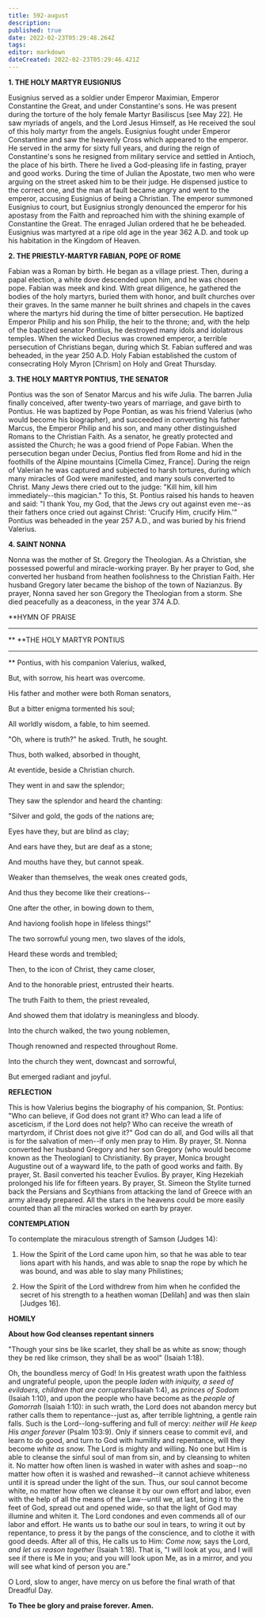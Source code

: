 ```yaml
---
title: 592-august
description: 
published: true
date: 2022-02-23T05:29:48.264Z
tags: 
editor: markdown
dateCreated: 2022-02-23T05:29:46.421Z
---
```



**1. THE HOLY MARTYR EUSIGNIUS**

Eusignius served as a soldier under Emperor Maximian, Emperor Constantine the Great, and under Constantine's sons. He was present during the torture of the holy female Martyr Basiliscus [see May 22]. He saw myriads of angels, and the Lord Jesus Himself, as He received the soul of this holy martyr from the angels. Eusignius fought under Emperor Constantine and saw the heavenly Cross which appeared to the emperor. He served in the army for sixty full years, and during the reign of Constantine's sons he resigned from military service and settled in Antioch, the place of his birth. There he lived a God-pleasing life in fasting, prayer and good works. During the time of Julian the Apostate, two men who were arguing on the street asked him to be their judge. He dispensed justice to the correct one, and the man at fault became angry and went to the emperor, accusing Eusignius of being a Christian. The emperor summoned Eusignius to court, but Eusignius strongly denounced the emperor for his apostasy from the Faith and reproached him with the shining example of Constantine the Great. The enraged Julian ordered that he be beheaded. Eusignius was martyred at a ripe old age in the year 362 A.D. and took up his habitation in the Kingdom of Heaven.

**2. THE PRIESTLY-MARTYR FABIAN, POPE OF ROME**

Fabian was a Roman by birth. He began as a village priest. Then, during a papal election, a white dove descended upon him, and he was chosen pope. Fabian was meek and kind. With great diligence, he gathered the bodies of the holy martyrs, buried them with honor, and built churches over their graves. In the same manner he built shrines and chapels in the caves where the martyrs hid during the time of bitter persecution. He baptized Emperor Philip and his son Philip, the heir to the throne; and, with the help of the baptized senator Pontius, he destroyed many idols and idolatrous temples. When the wicked Decius was crowned emperor, a terrible persecution of Christians began, during which St. Fabian suffered and was beheaded, in the year 250 A.D. Holy Fabian established the custom of consecrating Holy Myron [Chrism] on Holy and Great Thursday.

**3. THE HOLY MARTYR PONTIUS, THE SENATOR**

Pontius was the son of Senator Marcus and his wife Julia. The barren Julia finally conceived, after twenty-two years of marriage, and gave birth to Pontius. He was baptized by Pope Pontian, as was his friend Valerius (who would become his biographer), and succeeded in converting his father Marcus, the Emperor Philip and his son, and many other distinguished Romans to the Christian Faith. As a senator, he greatly protected and assisted the Church; he was a good friend of Pope Fabian. When the persecution began under Decius, Pontius fled from Rome and hid in the foothills of the Alpine mountains [Cimella Cimez, France]. During the reign of Valerian he was captured and subjected to harsh tortures, during which many miracles of God were manifested, and many souls converted to Christ. Many Jews there cried out to the judge: "Kill him, kill him immediately--this magician." To this, St. Pontius raised his hands to heaven and said: "I thank You, my God, that the Jews cry out against even me--as their fathers once cried out against Christ: 'Crucify Him, crucify Him.'" Pontius was beheaded in the year 257 A.D., and was buried by his friend Valerius.

**4. SAINT NONNA**

Nonna was the mother of St. Gregory the Theologian. As a Christian, she possessed powerful and miracle-working prayer. By her prayer to God, she converted her husband from heathen foolishness to the Christian Faith. Her husband Gregory later became the bishop of the town of Nazianzus. By prayer, Nonna saved her son Gregory the Theologian from a storm. She died peacefully as a deaconess, in the year 374 A.D.


**HYMN OF PRAISE
**** 
**
**THE HOLY MARTYR PONTIUS
**** 
**
Pontius, with his companion Valerius, walked,
 

But, with sorrow, his heart was overcome.
 

His father and mother were both Roman senators,
 

But a bitter enigma tormented his soul;
 

All worldly wisdom, a fable, to him seemed.
 

"Oh, where is truth?" he asked. Truth, he sought.
 

Thus, both walked, absorbed in thought,
 

At eventide, beside a Christian church.
 

They went in and saw the splendor;
 

They saw the splendor and heard the chanting:
 

"Silver and gold, the gods of the nations are;
 

Eyes have they, but are blind as clay;
 

And ears have they, but are deaf as a stone;
 

And mouths have they, but cannot speak.
 

Weaker than themselves, the weak ones created gods,
 

And thus they become like their creations--
 

One after the other, in bowing down to them,
 

And haviong foolish hope in lifeless things!"
 

The two sorrowful young men, two slaves of the idols,
 

Heard these words and trembled;
 

Then, to the icon of Christ, they came closer,
 

And to the honorable priest, entrusted their hearts.
 

The truth Faith to them, the priest revealed,
 

And showed them that idolatry is meaningless and bloody.
 

Into the church walked, the two young noblemen,
 

Though renowned and respected throughout Rome.
 

Into the church they went, downcast and sorrowful,
 

But emerged radiant and joyful.
 

**REFLECTION**

This is how Valerius begins the biography of his companion, St. Pontius: "Who can believe, if God does not grant it? Who can lead a life of asceticism, if the Lord does not help? Who can receive the wreath of martyrdom, if Christ does not give it?" God can do all, and God wills all that is for the salvation of men--if only men pray to Him. By prayer, St. Nonna converted her husband Gregory and her son Gregory (who would become known as the Theologian) to Christianity. By prayer, Monica brought Augustine out of a wayward life, to the path of good works and faith. By prayer, St. Basil converted his teacher Evulios. By prayer, King Hezekiah prolonged his life for fifteen years. By prayer, St. Simeon the Stylite turned back the Persians and Scythians from attacking the land of Greece with an army already prepared. All the stars in the heavens could be more easily counted than all the miracles worked on earth by prayer.


**CONTEMPLATION**


To contemplate the miraculous strength of Samson (Judges 14):

1.  How the Spirit of the Lord came upon him, so that he was able to tear lions apart with his hands, and was able to snap the rope by which he was bound, and was able to slay many Philistines;

1.  How the Spirit of the Lord withdrew from him when he confided the secret of his strength to a heathen woman [Delilah] and was then slain [Judges 16].


**HOMILY**


**About how God cleanses repentant sinners**

"Though your sins be like scarlet, they shall be as white as snow; though they be red like crimson, they shall be as wool" (Isaiah 1:18).

Oh, the boundless mercy of God! In His greatest wrath upon the faithless and ungrateful people, upon the people *laden with iniquity, a seed of evildoers, children that are corrupters*(Isaiah 1:4), as *princes of Sodom* (Isaiah 1:10), and upon the people who have become as the *people of Gomorrah* (Isaiah 1:10): in such wrath, the Lord does not abandon mercy but rather calls them to repentance--just as, after terrible lightning, a gentle rain falls. Such is the Lord--long-suffering and full of mercy: *neither will He keep His anger forever* (Psalm 103:9). Only if sinners cease to commit evil, and learn to do good, and turn to God with humility and repentance, will they become *white as snow.* The Lord is mighty and willing. No one but Him is able to cleanse the sinful soul of man from sin, and by cleansing to whiten it. No matter how often linen is washed in water with ashes and soap--no matter how often it is washed and rewashed--it cannot achieve whiteness until it is spread under the light of the sun. Thus, our soul cannot become white, no matter how often we cleanse it by our own effort and labor, even with the help of all the means of the Law--until we, at last, bring it to the feet of God, spread out and opened wide, so that the light of God may illumine and whiten it. The Lord condones and even commends all of our labor and effort. He wants us to bathe our soul in tears, to wring it out by repentance, to press it by the pangs of the conscience, and to clothe it with good deeds. After all of this, He calls us to Him: *Come now,* says the Lord, *and let us reason together* (Isaiah 1:18). That is, "I will look at you, and I will see if there is Me in you; and you will look upon Me, as in a mirror, and you will see what kind of person you are."

O Lord, slow to anger, have mercy on us before the final wrath of that Dreadful Day.

**To Thee be glory and praise forever. Amen.**
